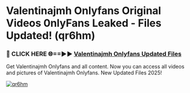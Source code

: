 # Valentinajmh Onlyfans Original Videos 0nlyFans Leaked - Files Updated! (qr6hm)

<h3>🔴 CLICK HERE 🌐==►► <a href="https://tinyurl.com/2m67pmp6" rel="nofollow">Valentinajmh Onlyfans Updated Files</a></h3>

Get Valentinajmh Onlyfans and all content. Now you can access all videos and pictures of Valentinajmh Onlyfans. New Updated Files 2025!

[![qr6hm](https://i.imgur.com/H4QAA4z.gif)](https://tinyurl.com/2m67pmp6)